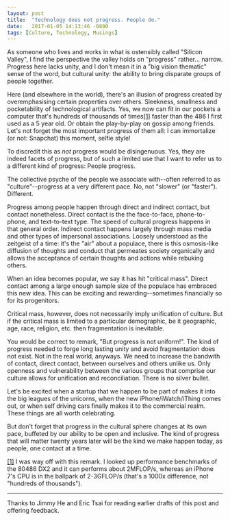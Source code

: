 ```yaml
---
layout: post
title:  "Technology does not progress. People do."
date:   2017-01-05 14:13:46 -0800
tags: [Culture, Technology, Musings]
---
```


As someone who lives and works in what is ostensibly called "Silicon Valley", I find the perspective the valley holds on "progress" rather... narrow. Progress here lacks unity, and I don't mean it in a "big vision thematic" sense of the word, but cultural unity: the ability to bring disparate groups of people together.

Here (and elsewhere in the world), there's an illusion of progress created by overemphasising certain properties over others. Sleekness, smallness and pocketability of technological artifacts. Yes, we now can fit in our pockets a computer that's hundreds of thousands of times[[1]](#footnote-1)<a name="inline-footnote-1"></a> faster than the 486 I first used as a 5 year old. Or obtain the play-by-play on gossip among friends. Let's not forget the most important progress of them all: I can immortalize (or not: Snapchat) this moment, selfie style!

To discredit this as _not_ progress would be disingenuous. Yes, they are indeed facets of progress, but of such a limited use that I want to refer us to a different kind of progress: People progress.

The collective psyche of the people we associate with--often referred to as "culture"--progress at a very different pace. No, not "slower" (or "faster"). Different.

Progress among people happen through direct and indirect contact, but contact nonetheless. Direct contact is the the face-to-face, phone-to-phone, and text-to-text type. The speed of cultural progress happens in that general order. Indirect contact happens largely through mass media and other types of impersonal associations. Loosely understood as the zeitgeist of a time: it's the "air" about a populace, there is this osmosis-like diffusion of thoughts and conduct that permeates society organically and allows the acceptance of certain thoughts and actions while rebuking others.

When an idea becomes popular, we say it has hit "critical mass". Direct contact among a large enough sample size of the populace has embraced this new idea. This can be exciting and rewarding--sometimes financially so for its progenitors.

Critical mass, however, does not necessarily imply unification of culture. But if the critical mass is limited to a particular demographic, be it geographic, age, race, religion, etc. then fragmentation is inevitable.

You would be correct to remark, "But progress is not uniform!". The kind of progress needed to forge long lasting unity and avoid fragmentation does not exist. Not in the real world, anyways. We need to increase the bandwith of contact, direct contact, between ourselves and others unlike us. Only openness and vulnerability between the various groups that comprise our culture allows for unification and reconciliation. There is no silver bullet.

Let's be excited when a startup that we happen to be part of makes it into the big leagues of the unicorns, when the new iPhone/iWatch/iThing comes out, or when self driving cars finally makes it to the commercial realm. These things are all worth celebrating.

But don't forget that progress in the cultural sphere changes at its own pace, buffeted by our ability to be open and inclusive. The kind of progress that will matter twenty years later will be the kind we make happen today, as people, one contact at a time.

<a name="footnote-1" href="#inline-footnote-1">[1]</a> I was way off with this remark. I looked up performance benchmarks of the 80486 DX2 and it can performs about 2MFLOP/s, whereas an iPhone 7's CPU is in the ballpark of 2-3GFLOP/s (that's a 1000x difference, not "hundreds of thousands").

---

Thanks to Jimmy He and Eric Tsai for reading earlier drafts of this post and offering feedback.
